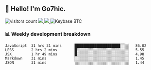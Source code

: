 ## 👋 Hello! I'm Go7hic.

 ![visitors count](https://visitors-by-url-pls-dont-use-this-in-your-repo.vercel.app/Go7hic-github-readme)
 <a href="https://twitter.com/Go7hic">
    <img src="https://img.shields.io/badge/-@Go7hic-1ca0f1?style=flat-square&labelColor=1ca0f1&logo=twitter&logoColor=white&link=https://twitter.com/Go7hic">
   <a/>
   <a href="mailto:gtfx0209@gmail.com">
    <img src="https://img.shields.io/badge/-gtfx0209@gmail.com-c14438?style=flat-square&logo=Gmail&logoColor=white&link=mailto:gtfx0209@gmail.com">
   <a/>
    ![Keybase BTC](https://img.shields.io/keybase/btc/Go7hic)
 <!--
🔭 I’m currently working
🌱 I’m currently learning
💬 Ask me about 
📫 How to reach me: 
⚡ Fun fact: 
-->
 <!--
![My Github Stats](https://github-readme-stats.vercel.app/api?username=Go7hic&show_icons=true&count_private=true)

-->

### 📊 Weekly development breakdown
<!--START_SECTION:waka-->
```text
JavaScript  31 hrs 31 mins      █████████████████████░░░░   86.02 
LESS        2 hrs 2 mins        █░░░░░░░░░░░░░░░░░░░░░░░░   5.55 
JSX         1 hr 49 mins        █░░░░░░░░░░░░░░░░░░░░░░░░   4.98 
Markdown    31 mins             ░░░░░░░░░░░░░░░░░░░░░░░░░   1.45 
JSON        31 mins             ░░░░░░░░░░░░░░░░░░░░░░░░░   1.44
```
<!--END_SECTION:waka-->

